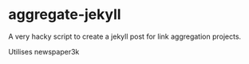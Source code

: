 # aggregate-jekyll

A very hacky script to create a jekyll post for link aggregation projects.

Utilises newspaper3k
